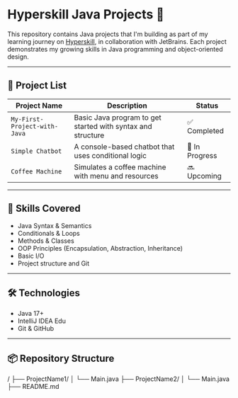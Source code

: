 # Hyperskill Java Projects 🚀

This repository contains Java projects that I'm building as part of my learning journey on [Hyperskill](https://hyperskill.org/), in collaboration with JetBrains. Each project demonstrates my growing skills in Java programming and object-oriented design.

---

## 📁 Project List

| Project Name | Description | Status |
|--------------|-------------|--------|
| `My-First-Project-with-Java` | Basic Java program to get started with syntax and structure | ✅ Completed | About | Imagine that you're the owner of a new small corner shop. You are doing well and want to determine how much you earned in the first month. Create a simple tool that will calculate your net income. Upon completing this project, you can use this tool for your own accounting needs.
| `Simple Chatbot` | A console-based chatbot that uses conditional logic | 🔄 In Progress |
| `Coffee Machine` | Simulates a coffee machine with menu and resources | 🔜 Upcoming |

---

## 🧠 Skills Covered

- Java Syntax & Semantics
- Conditionals & Loops
- Methods & Classes
- OOP Principles (Encapsulation, Abstraction, Inheritance)
- Basic I/O
- Project structure and Git

---

## 🛠️ Technologies

- Java 17+
- IntelliJ IDEA Edu
- Git & GitHub

---

## 📦 Repository Structure

/
├── ProjectName1/
│ └── Main.java
├── ProjectName2/
│ └── Main.java
├── README.md
